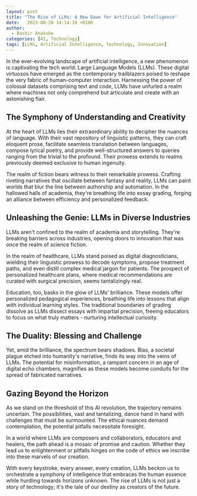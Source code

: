 ```yaml
---
layout: post
title: "The Rise of LLMs: A New Dawn for Artificial Intelligence"
date:   2023-08-28 14:14:18 +0100
author: 
  - Bashir Anakobe
categories: [AI, Technology]
tags: [LLMs, Artificial Intelligence, Technology, Innovation]
---
```


In the ever-evolving landscape of artificial intelligence, a new phenomenon is captivating the tech world: Large Language Models (LLMs). These digital virtuosos have emerged as the contemporary trailblazers poised to reshape the very fabric of human-computer interaction. Harnessing the power of colossal datasets comprising text and code, LLMs have unfurled a realm where machines not only comprehend but articulate and create with an astonishing flair.

## The Symphony of Understanding and Creativity

At the heart of LLMs lies their extraordinary ability to decipher the nuances of language. With their vast repository of linguistic patterns, they can craft eloquent prose, facilitate seamless translation between languages, compose lyrical poetry, and provide well-structured answers to queries ranging from the trivial to the profound. Their prowess extends to realms previously deemed exclusive to human ingenuity.

The realm of fiction bears witness to their remarkable prowess. Crafting riveting narratives that oscillate between fantasy and reality, LLMs can paint worlds that blur the line between authorship and automation. In the hallowed halls of academia, they're breathing life into essay grading, forging an alliance between efficiency and personalized feedback.

## Unleashing the Genie: LLMs in Diverse Industries

LLMs aren't confined to the realm of academia and storytelling. They're breaking barriers across industries, opening doors to innovation that was once the realm of science fiction.

In the realm of healthcare, LLMs stand poised as digital diagnosticians, wielding their linguistic prowess to decode symptoms, propose treatment paths, and even distill complex medical jargon for patients. The prospect of personalized healthcare plans, where medical recommendations are curated with surgical precision, seems tantalizingly real.

Education, too, basks in the glow of LLMs' brilliance. These models offer personalized pedagogical experiences, breathing life into lessons that align with individual learning styles. The traditional boundaries of grading dissolve as LLMs dissect essays with impartial precision, freeing educators to focus on what truly matters - nurturing intellectual curiosity.

## The Duality: Blessing and Challenge

Yet, amid the brilliance, the spectrum bears shadows. Bias, a societal plague etched into humanity's narrative, finds its way into the veins of LLMs. The potential for misinformation, a rampant concern in an age of digital echo chambers, magnifies as these models become conduits for the spread of fabricated narratives.

## Gazing Beyond the Horizon

As we stand on the threshold of this AI revolution, the trajectory remains uncertain. The possibilities, vast and tantalizing, dance hand in hand with challenges that must be surmounted. The ethical nuances demand contemplation, the potential pitfalls necessitate foresight.

In a world where LLMs are composers and collaborators, educators and healers, the path ahead is a mosaic of promise and caution. Whether they lead us to enlightenment or pitfalls hinges on the code of ethics we inscribe into these marvels of our creation.

With every keystroke, every answer, every creation, LLMs beckon us to orchestrate a symphony of intelligence that embraces the human essence while hurdling towards horizons unknown. The rise of LLMs is not just a story of technology; it's the tale of our destiny as creators of the future.
